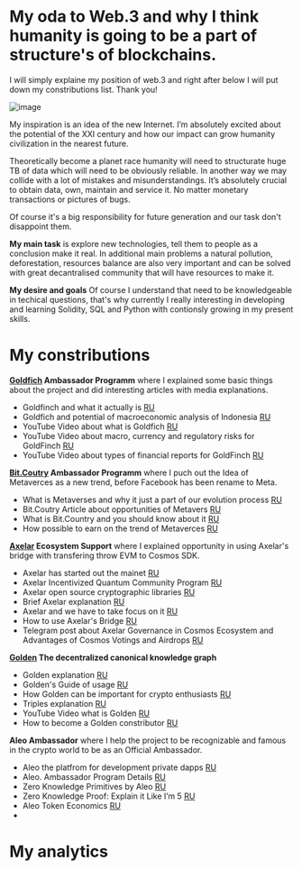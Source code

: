 # My oda to Web.3 and why I think humanity is going to be a part of structure's of blockchains.
I will simply explaine my position of web.3 and right after below I will put down my constributions list. Thank you!

![image]()

My inspiration is an idea of the new Internet. I’m absolutely excited about the potential of the XXI century and how our impact can grow humanity civilization in the nearest future.

Theoretically become a planet race humanity will need to structurate huge TB of data which will need to be obviously reliable. In another way we may collide with a lot of mistakes and misunderstandings. It’s absolutely crucial to obtain data, own, maintain and service it. No matter monetary transactions or pictures of bugs.

Of course it's a big responsibility for future generation and our task don't disappoint them.

**My main task** is explore new technologies, tell them to people as a conclusion make it real. In additional main problems a natural pollution, deforestation, resources balance are also very important and can be solved with great decantralised community that will have resources to make it.

**My desire and goals**
Of course I understand that need to be knowledgeable in techical questions, that's why currently I really interesting in developing and learning  Solidity, SQL and Python with contionsly growing in my present skills.

# My constributions
**[Goldfich](https://goldfinch.finance/) Ambassador Programm** where I explained some basic things about the project and did interesting articles with media explanations.
- Goldfinch and what it actually is [RU](https://link.medium.com/p86Il1Y1ypb) 
- Goldfich and potential of macroeconomic analysis of Indonesia [RU](https://link.medium.com/CjYLdQa2ypb)
- YouTube Video about what is Goldfich [RU](https://www.youtube.com/watch?v=xoWeHZ1J4N8&t=82s)
- YouTube Video about macro, currency and regulatory risks for GoldFinch [RU](https://www.youtube.com/watch?v=L-PW4Q41S9s&t=72s)
- YouTube Video about types of financial reports for GoldFinch [RU](https://www.youtube.com/watch?v=Rz9U1rZ1Jio&t=83s)

**[Bit.Coutry](https://bit.country/) Ambassador Programm** where I puch out the Idea of Metaverces as a new trend, before Facebook has been rename to Meta.
- What is Metaverses and why it just a part of our evolution process [RU](https://link.medium.com/Ad3KlRm4ypb)
- Bit.Coutry Article about opportunities of Metavers [RU](https://link.medium.com/mdJHyni4ypb)
- What is Bit.Country and you should know about it [RU](https://www.youtube.com/watch?v=IMcsnR_QT2c&t=262s)
- How possible to earn on the trend of Metaverces [RU](https://www.youtube.com/watch?v=yBptMQDj4Xc&t=34s)

**[Axelar](https://axelar.network/) Ecosystem Support** where I explained opportunity in using Axelar's bridge with transfering throw EVM to Cosmos SDK.
- Axelar has started out the mainet [RU](https://link.medium.com/NUbOA9m5ypb)
- Axelar Incentivized Quantum Community Program [RU](https://link.medium.com/DVxE1Qs5ypb)
- Axelar open source cryptographic libraries [RU](https://link.medium.com/ELWMPzF5ypb) 
- Brief Axelar explanation [RU](https://www.youtube.com/watch?v=-rY60gYWAJI)
- Axelar and we have to take focus on it [RU](https://www.youtube.com/watch?v=kuB35eoAHLI&t=60s)
- How to use Axelar's Bridge [RU](https://www.youtube.com/watch?v=d6UCwiwXeQg&t=12s)
- Telegram post about Axelar Governance in Cosmos Ecosystem and Advantages of Cosmos Votings and Airdrops [RU](https://t.me/lifeofpunkchannel/191)

**[Golden](https://golden.com/explore) The decentralized canonical knowledge graph**
- Golden explanation [RU](https://link.medium.com/Jawj2jt6ypb)
- Golden's Guide of usage [RU](https://link.medium.com/2SC9m6z6ypb)
- How Golden can be important for crypto enthusiasts [RU](https://link.medium.com/vq3BvJD6ypb)
- Triples explanation [RU](https://link.medium.com/ImfnVbK6ypb)
- YouTube Video what is Golden [RU](https://www.youtube.com/watch?v=YQ0rztvqG0k&t=107s)
- How to become a Golden constributor [RU](https://www.youtube.com/watch?v=JHhTGHkyqrk&t=354s)

**Aleo Ambassador** where I help the project to be recognizable and famous in the crypto world to be as an Official Ambassador.
- Aleo the platfrom for development private dapps [RU](https://link.medium.com/g6mYvNHfzpb)
- Aleo. Ambassador Program Details [RU](https://link.medium.com/T4CrGHOfzpb)
- Zero Knowledge Primitives by Aleo [RU](https://link.medium.com/VLvdZYRfzpb)
- Zero Knowledge Proof: Explain it Like I’m 5 [RU](https://link.medium.com/irdelcWfzpb)
- Aleo Token Economics [RU](https://link.medium.com/rJ8frHZfzpb)
- 







# My analytics

